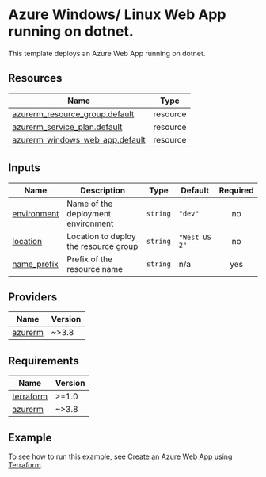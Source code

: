 # Azure Windows/ Linux Web App running on dotnet.

This template deploys an Azure Web App running on dotnet.

<!-- Run the following commands on your Windows machine to update document -->
<!-- docker run --rm -v ${pwd}:/src -w /src mcr.microsoft.com/azterraform:latest terraform-docs markdown table --output-file readme.html.markdown --output-mode inject ./ -->
<!-- docker run --rm -v ${pwd}:/src -w /src mcr.microsoft.com/azterraform:latest markdown-table-formatter readme.html.markdown -->
<!-- BEGIN_TF_DOCS -->
## Resources

| Name                                                                                                                               | Type     |
|------------------------------------------------------------------------------------------------------------------------------------|----------|
| [azurerm_resource_group.default](https://registry.terraform.io/providers/hashicorp/azurerm/latest/docs/resources/resource_group)   | resource |
| [azurerm_service_plan.default](https://registry.terraform.io/providers/hashicorp/azurerm/latest/docs/resources/service_plan)       | resource |
| [azurerm_windows_web_app.default](https://registry.terraform.io/providers/hashicorp/azurerm/latest/docs/resources/windows_web_app) | resource |
## Inputs

| Name                                                                  | Description                           | Type     | Default       | Required |
|-----------------------------------------------------------------------|---------------------------------------|----------|---------------|:--------:|
| <a name="input_environment"></a> [environment](#input\_environment)   | Name of the deployment environment    | `string` | `"dev"`       |    no    |
| <a name="input_location"></a> [location](#input\_location)            | Location to deploy the resource group | `string` | `"West US 2"` |    no    |
| <a name="input_name_prefix"></a> [name\_prefix](#input\_name\_prefix) | Prefix of the resource name           | `string` | n/a           |   yes    |
## Providers

| Name                                                          | Version |
|---------------------------------------------------------------|---------|
| <a name="provider_azurerm"></a> [azurerm](#provider\_azurerm) | ~>3.8   |
## Requirements

| Name                                                                      | Version |
|---------------------------------------------------------------------------|---------|
| <a name="requirement_terraform"></a> [terraform](#requirement\_terraform) | >=1.0   |
| <a name="requirement_azurerm"></a> [azurerm](#requirement\_azurerm)       | ~>3.8   |
<!-- END_TF_DOCS -->

## Example

To see how to run this example, see [Create an Azure Web App using Terraform](https://docs.microsoft.com/azure/developer/terraform/create-azure-web-app-on-docker).